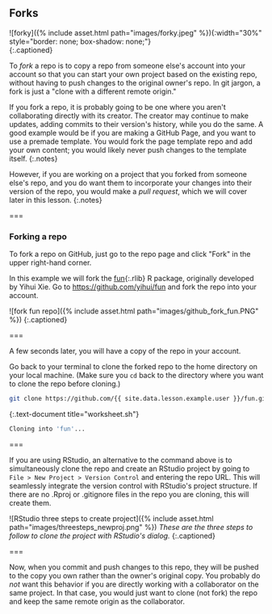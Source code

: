 ---
---

## Forks

![forky]({% include asset.html path="images/forky.jpeg" %}){:width="30%" style="border: none; box-shadow: none;"}  
{:.captioned}

To *fork* a repo is to copy a repo from someone else's account into your account so that you can start your own project
based on the existing repo, without having to push changes to the original owner's repo. In git jargon, a fork is just a "clone with a different remote origin."

If you fork a repo, it is probably going to be one where you aren't collaborating directly with its creator. The creator may
continue to make updates, adding commits to their version's history, while you do the same. A good example would be if you are
making a GitHub Page, and you want to use a premade template. You would fork the page template repo and add your own content;
you would likely never push changes to the template itself.
{:.notes}

However, if you are working on a project that you forked from someone else's repo, and you do
want them to incorporate your changes into their version of the repo, you would make a 
*pull request*, which we will cover later in this lesson.
{:.notes}

===

### Forking a repo

To fork a repo on GitHub, just go to the repo page and click "Fork" in the upper right-hand corner.

In this example we will fork the [fun](){:.rlib} R package, originally developed by Yihui Xie. 
Go to <https://github.com/yihui/fun> and fork the repo into your account.

![fork fun repo]({% include asset.html path="images/github_fork_fun.PNG" %})
{:.captioned}

===

A few seconds later, you will have a copy of the repo in your account.

Go back to your terminal to clone the forked repo to the home directory on your local machine.
(Make sure you `cd` back to the directory where you want to clone the repo before cloning.)

~~~bash
git clone https://github.com/{{ site.data.lesson.example.user }}/fun.git
~~~
{:.text-document title="worksheet.sh"}

~~~bash
Cloning into 'fun'...
~~~

===

If you are using RStudio, an alternative to the command above is to
simultaneously clone the repo and create an RStudio project by going to 
`File > New Project > Version Control` and entering the repo URL. This will seamlessly
integrate the version control with RStudio's project structure.
If there are no .Rproj or .gitignore files in the repo you are cloning, this will create them.

![RStudio three steps to create project]({% include asset.html path="images/threesteps_newproj.png" %})
*These are the three steps to follow to clone the project with RStudio's dialog.*
{:.captioned}

===

Now, when you commit and push changes to this repo, they will be pushed to the copy you
own rather than the owner's original copy. You probably do *not* want this behavior
if you are directly working with a collaborator on the same project.
In that case, you would just want to clone (not fork) the repo and 
keep the same remote origin as the collaborator.
